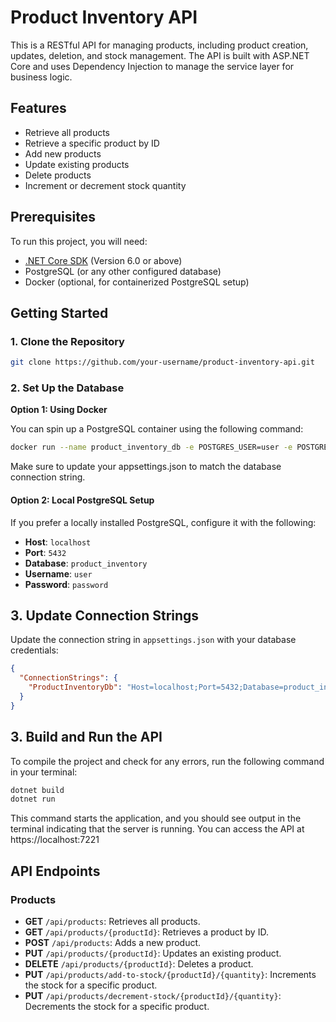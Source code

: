 # Product Inventory API

This is a RESTful API for managing products, including product creation, updates, deletion, and stock management. The API is built with ASP.NET Core and uses Dependency Injection to manage the service layer for business logic.

## Features

- Retrieve all products
- Retrieve a specific product by ID
- Add new products
- Update existing products
- Delete products
- Increment or decrement stock quantity

## Prerequisites

To run this project, you will need:

- [.NET Core SDK](https://dotnet.microsoft.com/download) (Version 6.0 or above)
- PostgreSQL (or any other configured database)
- Docker (optional, for containerized PostgreSQL setup)

## Getting Started

### 1. Clone the Repository

```bash
git clone https://github.com/your-username/product-inventory-api.git
```

### 2. Set Up the Database
**Option 1: Using Docker**

You can spin up a PostgreSQL container using the following command:

```bash
docker run --name product_inventory_db -e POSTGRES_USER=user -e POSTGRES_PASSWORD=password -e POSTGRES_DB=product_inventory -p 5432:5432 -d postgres
```

Make sure to update your appsettings.json to match the database connection string.

#### Option 2: Local PostgreSQL Setup
If you prefer a locally installed PostgreSQL, configure it with the following:

- **Host**: `localhost`
- **Port**: `5432`
- **Database**: `product_inventory`
- **Username**: `user`
- **Password**: `password`

## 3. Update Connection Strings

Update the connection string in `appsettings.json` with your database credentials:

```json
{
  "ConnectionStrings": {
    "ProductInventoryDb": "Host=localhost;Port=5432;Database=product_inventory;Username=user;Password=password"
  }
}
```

## 3. Build and Run the API

To compile the project and check for any errors, run the following command in your terminal:

```bash
dotnet build
dotnet run
```
This command starts the application, and you should see output in the terminal indicating that the server is running. You can access the API at https://localhost:7221

## API Endpoints

### Products

- **GET** `/api/products`: Retrieves all products.
- **GET** `/api/products/{productId}`: Retrieves a product by ID.
- **POST** `/api/products`: Adds a new product.
- **PUT** `/api/products/{productId}`: Updates an existing product.
- **DELETE** `/api/products/{productId}`: Deletes a product.
- **PUT** `/api/products/add-to-stock/{productId}/{quantity}`: Increments the stock for a specific product.
- **PUT** `/api/products/decrement-stock/{productId}/{quantity}`: Decrements the stock for a specific product.



